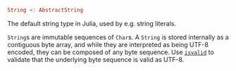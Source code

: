 ```julia
String <: AbstractString
```

The default string type in Julia, used by e.g. string literals.

`String`s are immutable sequences of `Char`s. A `String` is stored internally as a contiguous byte array, and while they are interpreted as being UTF-8 encoded, they can be composed of any byte sequence. Use [`isvalid`](@ref) to validate that the underlying byte sequence is valid as UTF-8.
